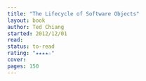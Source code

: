 ```yaml
---
title: "The Lifecycle of Software Objects"
layout: book
author: Ted Chiang
started: 2012/12/01
read: 
status: to-read
rating: "★★★★☆"
cover: 
pages: 150
---
```

